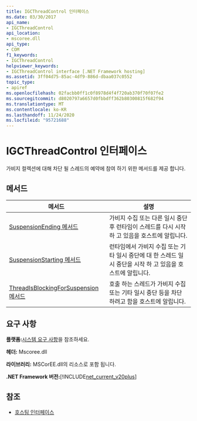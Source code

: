 ```yaml
---
title: IGCThreadControl 인터페이스
ms.date: 03/30/2017
api_name:
- IGCThreadControl
api_location:
- mscoree.dll
api_type:
- COM
f1_keywords:
- IGCThreadControl
helpviewer_keywords:
- IGCThreadControl interface [.NET Framework hosting]
ms.assetid: 3ff04d75-85ac-4df9-886d-dbaa037c0552
topic_type:
- apiref
ms.openlocfilehash: 02facbb0ff1c0f8978d4f4f720ab370f70f07fe2
ms.sourcegitcommit: d8020797a6657d0fbbdff362b80300815f682f94
ms.translationtype: MT
ms.contentlocale: ko-KR
ms.lasthandoff: 11/24/2020
ms.locfileid: "95721688"
---
```

# <a name="igcthreadcontrol-interface"></a>IGCThreadControl 인터페이스

가비지 컬렉션에 대해 차단 될 스레드의 예약에 참여 하기 위한 메서드를 제공 합니다.  
  
## <a name="methods"></a>메서드  
  
|메서드|설명|  
|------------|-----------------|  
|[SuspensionEnding 메서드](igcthreadcontrol-suspensionending-method.md)|가비지 수집 또는 다른 일시 중단 후 런타임이 스레드를 다시 시작 하 고 있음을 호스트에 알립니다.|  
|[SuspensionStarting 메서드](igcthreadcontrol-suspensionstarting-method.md)|런타임에서 가비지 수집 또는 기타 일시 중단에 대 한 스레드 일시 중단을 시작 하 고 있음을 호스트에 알립니다.|  
|[ThreadIsBlockingForSuspension 메서드](igcthreadcontrol-threadisblockingforsuspension-method.md)|호출 하는 스레드가 가비지 수집 또는 기타 일시 중단 등을 차단 하려고 함을 호스트에 알립니다.|  
  
## <a name="requirements"></a>요구 사항  

 **플랫폼:**[시스템 요구 사항](../../get-started/system-requirements.md)을 참조하세요.  
  
 **헤더:** Mscoree.dll  
  
 **라이브러리:** MSCorEE.dll의 리소스로 포함 됩니다.  
  
 **.NET Framework 버전:**[!INCLUDE[net_current_v20plus](../../../../includes/net-current-v20plus-md.md)]  
  
## <a name="see-also"></a>참조

- [호스팅 인터페이스](hosting-interfaces.md)

